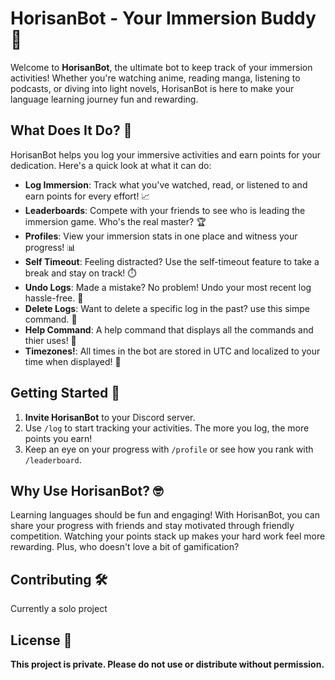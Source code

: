 # HorisanBot - Your Immersion Buddy 🌊

Welcome to **HorisanBot**, the ultimate bot to keep track of your immersion activities! Whether you're watching anime, reading manga, listening to podcasts, or diving into light novels, HorisanBot is here to make your language learning journey fun and rewarding.

## What Does It Do? 🤔

HorisanBot helps you log your immersive activities and earn points for your dedication. Here's a quick look at what it can do:

- **Log Immersion**: Track what you've watched, read, or listened to and earn points for every effort! 📈
- **Leaderboards**: Compete with your friends to see who is leading the immersion game. Who's the real master? 🏆
- **Profiles**: View your immersion stats in one place and witness your progress! 📊
- **Self Timeout**: Feeling distracted? Use the self-timeout feature to take a break and stay on track! ⏱️
- **Undo Logs**: Made a mistake? No problem! Undo your most recent log hassle-free. 🔄
- **Delete Logs**: Want to delete a specific log in the past? use this simpe command. 🔄
- **Help Command**: A help command that displays all the commands and thier uses! 🔄
- **Timezones!**: All times in the bot are stored in UTC and localized to your time when displayed! 🔄

## Getting Started 🚀

1. **Invite HorisanBot** to your Discord server.
2. Use `/log` to start tracking your activities. The more you log, the more points you earn!
3. Keep an eye on your progress with `/profile` or see how you rank with `/leaderboard`.

## Why Use HorisanBot? 🤓

Learning languages should be fun and engaging! With HorisanBot, you can share your progress with friends and stay motivated through friendly competition. Watching your points stack up makes your hard work feel more rewarding. Plus, who doesn't love a bit of gamification?

## Contributing 🛠️

Currently a solo project

## License 📜

**This project is private. Please do not use or distribute without permission.**

